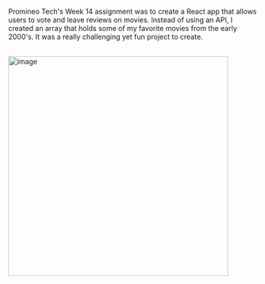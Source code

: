 Promineo Tech's Week 14 assignment was to create a React app that allows users to vote and leave reviews on movies. Instead of using an API, I created an array that holds some of my favorite movies from the early 2000's. It was a really challenging yet fun project to create.

<br>
<img width="443" alt="image" src="https://github.com/kdcoding23/Week-14/assets/62631173/aa12d1eb-e448-4d4c-ac1c-4bdd866a56ee">


